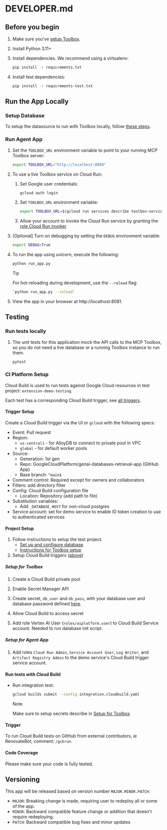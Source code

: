 # DEVELOPER.md

## Before you begin

1. Make sure you've [setup Toolbox](README.md#toolbox-setup).

1. Install Python 3.11+

1. Install dependencies. We recommend using a virtualenv:

    ```bash
    pip install -r requirements.txt
    ```

1. Install test dependencies:

    ```bash
    pip install -r requirements-test.txt
    ```

## Run the App Locally

### Setup Database

To setup the datasource to run with Toolbox locally, follow [these
steps](README.md#database-setup).

### Run Agent App

1. Set the `TOOLBOX_URL` environment variable to point to your running MCP
   Toolbox server:
    ```bash
    export TOOLBOX_URL="http://localhost:8080"
    ```

1. To use a live Toolbox service on Cloud Run:

    1. Set Google user credentials:

        ```bash
        gcloud auth login
        ```

    1. Set `TOOLBOX_URL` environment variable:

        ```bash
        export TOOLBOX_URL=$(gcloud run services describe toolbox-service --format 'value(status.url)')
        ```

    1. Allow your account to invoke the Cloud Run service by granting the [role Cloud Run invoker][invoker]

1. [Optional] Turn on debugging by setting the `DEBUG` environment variable:

    ```bash
    export DEBUG=True
    ```

1. To run the app using uvicorn, execute the following:

    ```bash
    python run_app.py
    ```

    > [!TIP]
    > For hot-reloading during development, use the `--reload` flag:
    > ```bash
    > `python run_app.py --reload`
    > ```

1. View the app in your browser at http://localhost:8081.

## Testing

### Run tests locally

1. The unit tests for this application mock the API calls to the MCP Toolbox, so
   you do not need a live database or a running Toolbox instance to run them.
    ```bash
    pytest
    ```

### CI Platform Setup

Cloud Build is used to run tests against Google Cloud resources in test project:
`extension-demo-testing`.

Each test has a corresponding Cloud Build trigger, see [all triggers][triggers].

#### Trigger Setup
Create a Cloud Build trigger via the UI or `gcloud` with the following specs:

* Event: Pull request
* Region:
    * `us-central1` - for AlloyDB to connect to private pool in VPC
    * `global` - for default worker pools
* Source:
  * Generation: 1st gen
  * Repo: GoogleCloudPlatform/genai-databases-retrieval-app (GitHub App)
  * Base branch: `^main$`
* Comment control: Required except for owners and collaborators
* Filters: add directory filter
* Config: Cloud Build configuration file
  * Location: Repository (add path to file)
* Substitution variables:
  * Add `_DATABASE_HOST` for non-cloud postgres
* Service account: set for demo service to enable ID token creation to use to
  authenticated services

#### Project Setup

1. Follow instructions to setup the test project:
    * [Set up and configure database](README.md#database-setup)
    * [Instructions for Toolbox setup](README.md#toolbox-setup)
1. Setup Cloud Build triggers ([above](#trigger-setup))

##### Setup for Toolbox

1. Create a Cloud Build private pool
1. Enable Secret Manager API
1. Create secret, `db_user` and `db_pass`, with your database user and database password defined [here](https://googleapis.github.io/genai-toolbox/resources/sources/).

1. Allow Cloud Build to access secret
1. Add role Vertex AI User (`roles/aiplatform.user`) to Cloud Build Service
   account. Needed to run database init script.

##### Setup for Agent App

1. Add roles `Cloud Run Admin`, `Service Account User`, `Log Writer`, and
   `Artifact Registry Admin` to the demo service's Cloud Build trigger service
   account.

#### Run tests with Cloud Build

* Run integration test:

    ```bash
    gcloud builds submit --config integration.cloudbuild.yaml
    ```

    > [!NOTE]
    > Make sure to setup secrets describe in [Setup for
    > Toolbox](#setup-for-toolbox)

#### Trigger

To run Cloud Build tests on GitHub from external contributors, ie RenovateBot,
comment: `/gcbrun`.

#### Code Coverage
Please make sure your code is fully tested.

## Versioning

This app will be released based on version number `MAJOR.MINOR.PATCH`:

- `MAJOR`: Breaking change is made, requiring user to redeploy all or some of the app.
- `MINOR`: Backward compatible feature change or addition that doesn't require redeploying.
- `PATCH`: Backward compatible bug fixes and minor updates

[alloydb-proxy]: https://cloud.google.com/alloydb/docs/auth-proxy/connect
[cloudsql-proxy]: https://cloud.google.com/sql/docs/mysql/sql-proxy
[tunnel]: https://github.com/GoogleCloudPlatform/genai-databases-retrieval-app/blob/main/docs/datastore/alloydb.md#set-up-connection-to-alloydb
[config]: https://github.com/GoogleCloudPlatform/genai-databases-retrieval-app/blob/main/docs/datastore/alloydb.md#initialize-data-in-alloydb
[triggers]: https://console.cloud.google.com/cloud-build/triggers?e=13802955&project=extension-demo-testing
[invoker]: https://cloud.google.com/run/docs/securing/managing-access#add-principals
[vertex-ai-experiments]: https://pantheon.corp.google.com/vertex-ai/experiments/experiments
